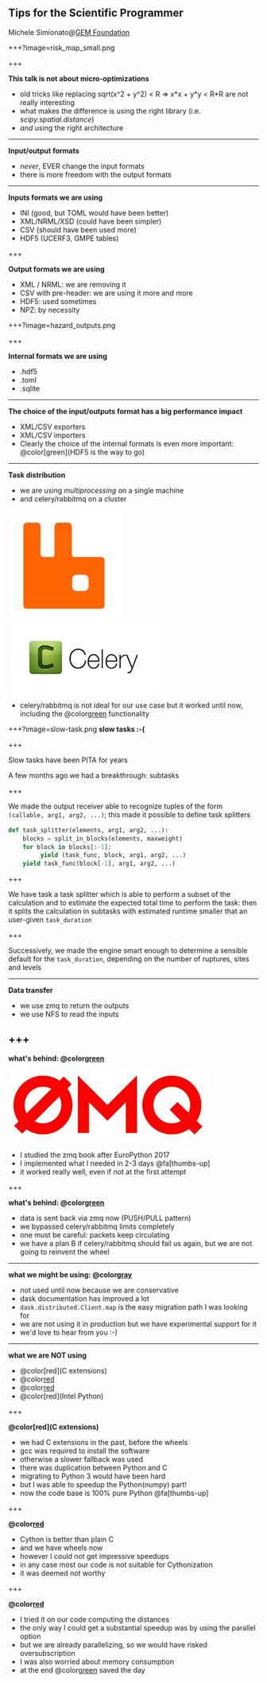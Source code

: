 Tips for the Scientific Programmer
----------------------------------

Michele Simionato@[GEM Foundation](https://www.globalquakemodel.org)

+++?image=risk_map_small.png

+++

**This talk is not about micro-optimizations**

- old tricks like replacing
  sqrt(x^2 + y^2) < R => x\*x + y\*y < R\*R
  are not really interesting
- what makes the difference is using the right library
  (i.e. *scipy.spatial.distance*)
- *and* using the right architecture

---

**Input/output formats**

- *never*, EVER change the input formats
- there is more freedom with the output formats

---

**Inputs formats we are using**

- INI (good, but TOML would have been better)
- XML/NRML/XSD (could have been simpler)
- CSV (should have been used more)
- HDF5 (UCERF3, GMPE tables)

+++

**Output formats we are using**

- XML / NRML: we are removing it
- CSV with pre-header: we are using it more and more
- HDF5: used sometimes
- NPZ: by necessity

+++?image=hazard_outputs.png

+++

**Internal formats we are using**

- .hdf5
- .toml
- .sqlite

---

**The choice of the input/outputs format has a big performance impact**

- XML/CSV exporters
- XML/CSV importers
- Clearly the choice of the internal formats is even more important:
  @color[green](HDF5 is the way to go)

---

**Task distribution**

- we are using *multiprocessing* on a single machine
- and celery/rabbitmq on a cluster

![rabbitmq](rabbitmq.png)
![celery](celery.jpeg)

- celery/rabbitmq is not ideal for our use case but it worked
  until now, including the @color[green](REVOKE) functionality
  
+++?image=slow-task.png
**slow tasks :-(**

+++

Slow tasks have been PITA for years

A few months ago we had a breakthrough: subtasks

+++

We made the output receiver able to recognize tuples of the form
`(callable, arg1, arg2, ...)`;
this made it possible to define task splitters

```python
def task_splitter(elements, arg1, arg2, ...):
    blocks = split_in_blocks(elements, maxweight)
    for block in blocks[:-1]:
         yield (task_func, block, arg1, arg2, ...)
    yield task_func(block[-1], arg1, arg2, ...)
```

+++

We have task a task splitter which is able to perform a subset of the
calculation and to estimate the expected total time to perform the task:
then it splits the calculation in subtasks with estimated runtime smaller
that an user-given `task_duration`

+++

Successively, we made the engine smart enough to determine a sensible default
for the `task_duration`, depending on the number of ruptures, sites and levels

---

**Data transfer**

- we use zmq to return the outputs
- we use NFS to read the inputs

+++
---

**what's behind: @color[green](zmq)**

![zeromq](zeromq-logo.jpg)

- I studied the zmq book after EuroPython 2017
- I implemented what I needed in 2-3 days @fa[thumbs-up]
- it worked really well, even if not at the first attempt

+++

**what's behind: @color[green](zmq)**

- data is sent back via zmq now (PUSH/PULL pattern)
- we bypassed celery/rabbitmq limits completely
- one must be careful: packets keep circulating
- we have a plan B if celery/rabbitmq should fail us again, but we are
  not going to reinvent the wheel

---

**what we might be using: @color[gray](dask)**

- not used until now because we are conservative
- dask documentation has improved a lot
- `dask.distributed.Client.map` is the easy migration path I was looking for
- we are not using it in production but we have experimental support for it
- we'd love to hear from you :-)

---

**what we are NOT using**

- @color[red](C extensions)
- @color[red](Cython)
- @color[red](numba)
- @color[red](Intel Python)

+++

**@color[red](C extensions)**

- we had C extensions in the past, before the wheels
- gcc was required to install the software
- otherwise a slower fallback was used
- there was duplication between Python and C
- migrating to Python 3 would have been hard
- but I was able to speedup the Python(numpy) part!
- now the code base is 100% pure Python @fa[thumbs-up]

+++

**@color[red](Cython)**

- Cython is better than plain C
- and we have wheels now
- however I could not get impressive speedups
- in any case most our code is not suitable for Cythonization
- it was deemed not worthy

+++

**@color[red](numba)**

- I tried it on our code computing the distances
- the only way I could get a substantial speedup was by using the parallel
  option
- but we are already parallelizing, so we would have risked oversubscription
- I was also worried about memory consumption
- at the end @color[green](scipy.spatial.distance) saved the day
